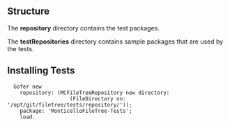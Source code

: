 ## Structure

The **repository** directory contains the test packages.

The **testRepositories** directory contains sample packages that are used by the tests.

## Installing Tests


```Smalltalk
  Gofer new
    repository: (MCFileTreeRepository new directory:
                    (FileDirectory on: '/opt/git/filetree/tests/repository/'));
    package: 'MonticelloFileTree-Tests';
    load.
```
